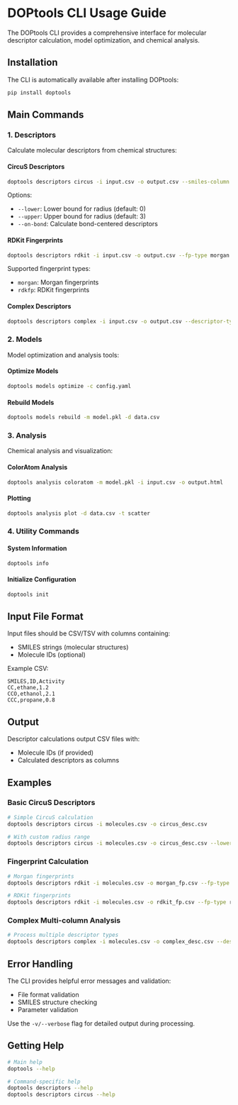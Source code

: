 # DOPtools CLI Usage Guide

The DOPtools CLI provides a comprehensive interface for molecular descriptor calculation, model optimization, and chemical analysis.

## Installation

The CLI is automatically available after installing DOPtools:

```bash
pip install doptools
```

## Main Commands

### 1. Descriptors

Calculate molecular descriptors from chemical structures:

#### CircuS Descriptors
```bash
doptools descriptors circus -i input.csv -o output.csv --smiles-column SMILES --id-column ID
```

Options:
- `--lower`: Lower bound for radius (default: 0)
- `--upper`: Upper bound for radius (default: 3)
- `--on-bond`: Calculate bond-centered descriptors

#### RDKit Fingerprints
```bash
doptools descriptors rdkit -i input.csv -o output.csv --fp-type morgan --nbits 1024 --radius 2
```

Supported fingerprint types:
- `morgan`: Morgan fingerprints
- `rdkfp`: RDKit fingerprints

#### Complex Descriptors
```bash
doptools descriptors complex -i input.csv -o output.csv --descriptor-type fingerprinter
```

### 2. Models

Model optimization and analysis tools:

#### Optimize Models
```bash
doptools models optimize -c config.yaml
```

#### Rebuild Models
```bash
doptools models rebuild -m model.pkl -d data.csv
```

### 3. Analysis

Chemical analysis and visualization:

#### ColorAtom Analysis
```bash
doptools analysis coloratom -m model.pkl -i input.csv -o output.html
```

#### Plotting
```bash
doptools analysis plot -d data.csv -t scatter
```

### 4. Utility Commands

#### System Information
```bash
doptools info
```

#### Initialize Configuration
```bash
doptools init
```

## Input File Format

Input files should be CSV/TSV with columns containing:
- SMILES strings (molecular structures)
- Molecule IDs (optional)

Example CSV:
```csv
SMILES,ID,Activity
CC,ethane,1.2
CCO,ethanol,2.1
CCC,propane,0.8
```

## Output

Descriptor calculations output CSV files with:
- Molecule IDs (if provided)
- Calculated descriptors as columns

## Examples

### Basic CircuS Descriptors
```bash
# Simple CircuS calculation
doptools descriptors circus -i molecules.csv -o circus_desc.csv

# With custom radius range
doptools descriptors circus -i molecules.csv -o circus_desc.csv --lower 1 --upper 2
```

### Fingerprint Calculation
```bash
# Morgan fingerprints
doptools descriptors rdkit -i molecules.csv -o morgan_fp.csv --fp-type morgan --nbits 2048

# RDKit fingerprints
doptools descriptors rdkit -i molecules.csv -o rdkit_fp.csv --fp-type rdkfp
```

### Complex Multi-column Analysis
```bash
# Process multiple descriptor types
doptools descriptors complex -i molecules.csv -o complex_desc.csv --descriptor-type fingerprinter
```

## Error Handling

The CLI provides helpful error messages and validation:
- File format validation
- SMILES structure checking
- Parameter validation

Use the `-v/--verbose` flag for detailed output during processing.

## Getting Help

```bash
# Main help
doptools --help

# Command-specific help
doptools descriptors --help
doptools descriptors circus --help
```